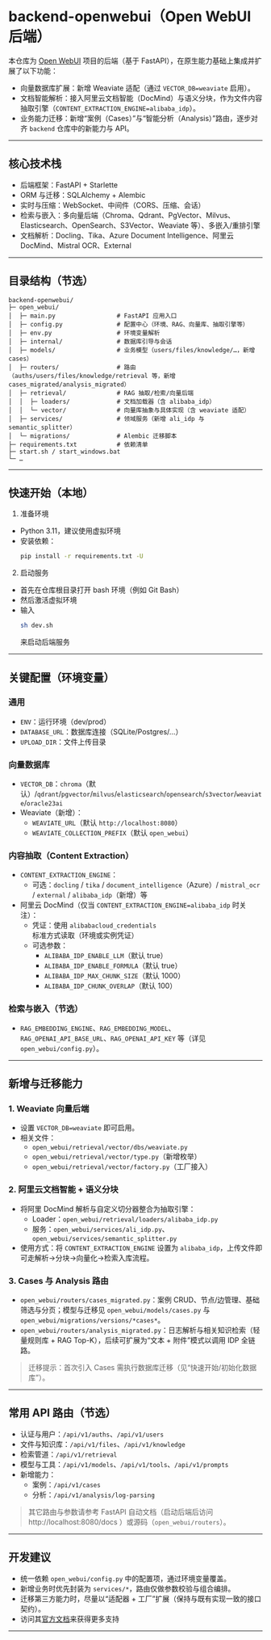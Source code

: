 # backend-openwebui（Open WebUI 后端）

本仓库为 [Open WebUI](https://github.com/open-webui/open-webui) 项目的后端（基于 FastAPI），在原生能力基础上集成并扩展了以下功能：

- 向量数据库扩展：新增 Weaviate 适配（通过 `VECTOR_DB=weaviate` 启用）。
- 文档智能解析：接入阿里云文档智能（DocMind）与语义分块，作为文件内容抽取引擎（`CONTENT_EXTRACTION_ENGINE=alibaba_idp`）。
- 业务能力迁移：新增“案例（Cases）”与“智能分析（Analysis）”路由，逐步对齐 `backend` 仓库中的新能力与 API。

---

## 核心技术栈
- 后端框架：FastAPI + Starlette
- ORM 与迁移：SQLAlchemy + Alembic
- 实时与压缩：WebSocket、中间件（CORS、压缩、会话）
- 检索与嵌入：多向量后端（Chroma、Qdrant、PgVector、Milvus、Elasticsearch、OpenSearch、S3Vector、Weaviate 等）、多嵌入/重排引擎
- 文档解析：Docling、Tika、Azure Document Intelligence、阿里云 DocMind、Mistral OCR、External

---

## 目录结构（节选）
```
backend-openwebui/
├─ open_webui/
│  ├─ main.py                 # FastAPI 应用入口
│  ├─ config.py               # 配置中心（环境、RAG、向量库、抽取引擎等）
│  ├─ env.py                  # 环境变量解析
│  ├─ internal/               # 数据库引导与会话
│  ├─ models/                 # 业务模型（users/files/knowledge/…，新增 cases）
│  ├─ routers/                # 路由（auths/users/files/knowledge/retrieval 等，新增 cases_migrated/analysis_migrated）
│  ├─ retrieval/              # RAG 抽取/检索/向量后端
│  │  ├─ loaders/             # 文档加载器（含 alibaba_idp）
│  │  └─ vector/              # 向量库抽象与具体实现（含 weaviate 适配）
│  ├─ services/               # 领域服务（新增 ali_idp 与 semantic_splitter）
│  └─ migrations/             # Alembic 迁移脚本
├─ requirements.txt           # 依赖清单
├─ start.sh / start_windows.bat
└─ …
```

---

## 快速开始（本地）
1. 准备环境
- Python 3.11，建议使用虚拟环境
- 安装依赖：
  ```bash
  pip install -r requirements.txt -U
  ```

2. 启动服务
- 首先在仓库根目录打开 bash 环境（例如 Git Bash）
- 然后激活虚拟环境
- 输入
  ```bash
  sh dev.sh
  ```
  来启动后端服务

---

## 关键配置（环境变量）

### 通用
- `ENV`：运行环境（dev/prod）
- `DATABASE_URL`：数据库连接（SQLite/Postgres/…）
- `UPLOAD_DIR`：文件上传目录

### 向量数据库
- `VECTOR_DB`：`chroma`（默认）/`qdrant`/`pgvector`/`milvus`/`elasticsearch`/`opensearch`/`s3vector`/`weaviate`/`oracle23ai`
- Weaviate（新增）：
  - `WEAVIATE_URL`（默认 `http://localhost:8080`）
  - `WEAVIATE_COLLECTION_PREFIX`（默认 `open_webui`）

### 内容抽取（Content Extraction）
- `CONTENT_EXTRACTION_ENGINE`：
  - 可选：`docling` / `tika` / `document_intelligence`（Azure）/ `mistral_ocr` / `external` / `alibaba_idp`（新增）等
- 阿里云 DocMind（仅当 `CONTENT_EXTRACTION_ENGINE=alibaba_idp` 时关注）：
  - 凭证：使用 `alibabacloud_credentials` 标准方式读取（环境或实例凭证）
  - 可选参数：
    - `ALIBABA_IDP_ENABLE_LLM`（默认 true）
    - `ALIBABA_IDP_ENABLE_FORMULA`（默认 true）
    - `ALIBABA_IDP_MAX_CHUNK_SIZE`（默认 1000）
    - `ALIBABA_IDP_CHUNK_OVERLAP`（默认 100）

### 检索与嵌入（节选）
- `RAG_EMBEDDING_ENGINE`、`RAG_EMBEDDING_MODEL`、`RAG_OPENAI_API_BASE_URL`、`RAG_OPENAI_API_KEY` 等（详见 `open_webui/config.py`）。

---

## 新增与迁移能力

### 1. Weaviate 向量后端
- 设置 `VECTOR_DB=weaviate` 即可启用。
- 相关文件：
  - `open_webui/retrieval/vector/dbs/weaviate.py`
  - `open_webui/retrieval/vector/type.py`（新增枚举）
  - `open_webui/retrieval/vector/factory.py`（工厂接入）

### 2. 阿里云文档智能 + 语义分块
- 将阿里 DocMind 解析与自定义切分器整合为抽取引擎：
  - Loader：`open_webui/retrieval/loaders/alibaba_idp.py`
  - 服务：`open_webui/services/ali_idp.py`、`open_webui/services/semantic_splitter.py`
- 使用方式：将 `CONTENT_EXTRACTION_ENGINE` 设置为 `alibaba_idp`，上传文件即可走解析→分块→向量化→检索入库流程。

### 3. Cases 与 Analysis 路由
- `open_webui/routers/cases_migrated.py`：案例 CRUD、节点/边管理、基础筛选与分页；模型与迁移见 `open_webui/models/cases.py` 与 `open_webui/migrations/versions/*cases*`。
- `open_webui/routers/analysis_migrated.py`：日志解析与相关知识检索（轻量规则库 + RAG Top-K），后续可扩展为“文本 + 附件”模式以调用 IDP 全链路。

> 迁移提示：首次引入 Cases 需执行数据库迁移（见“快速开始/初始化数据库”）。

---

## 常用 API 路由（节选）
- 认证与用户：`/api/v1/auths`、`/api/v1/users`
- 文件与知识库：`/api/v1/files`、`/api/v1/knowledge`
- 检索管道：`/api/v1/retrieval`
- 模型与工具：`/api/v1/models`、`/api/v1/tools`、`/api/v1/prompts`
- 新增能力：
  - 案例：`/api/v1/cases`
  - 分析：`/api/v1/analysis/log-parsing`

> 其它路由与参数请参考 FastAPI 自动文档（启动后端后访问 http://localhost:8080/docs ）或源码（`open_webui/routers`）。

---

## 开发建议
- 统一依赖 `open_webui/config.py` 中的配置项，通过环境变量覆盖。
- 新增业务时优先封装为 `services/*`，路由仅做参数校验与组合编排。
- 迁移第三方能力时，尽量以“适配器 + 工厂”扩展（保持与既有实现一致的接口契约）。
- 访问其[官方文档](https://docs.openwebui.com/)来获得更多支持

---
